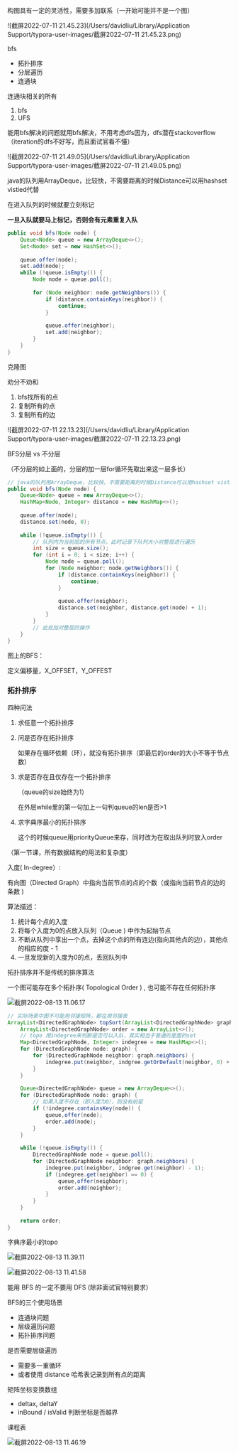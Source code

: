 

构图具有一定的灵活性，需要多加联系（一开始可能并不是一个图）



![截屏2022-07-11 21.45.23](/Users/davidliu/Library/Application Support/typora-user-images/截屏2022-07-11 21.45.23.png)

bfs

- 拓扑排序
- 分层遍历
- 连通块



连通块相关的所有

1. bfs
2. UFS



能用bfs解决的问题就用bfs解决，不用考虑dfs因为，dfs潜在stackoverflow（iteration的dfs不好写，而且面试官看不懂）





![截屏2022-07-11 21.49.05](/Users/davidliu/Library/Application Support/typora-user-images/截屏2022-07-11 21.49.05.png)

java的队列用ArrayDeque，比较快，不需要距离的时候Distance可以用hashset vistied代替



在进入队列的时候就要立刻标记

**一旦入队就要马上标记，否则会有元素重复入队**

```java
public void bfs(Node node) {
    Queue<Node> queue = new ArrayDeque<>();
    Set<Node> set = new HashSet<>();
    
    queue.offer(node);
    set.add(node);
    while (!queue.isEmpty()) {
        Node node = queue.poll();
        
        for (Node neighbor: node.getNeighbors()) {
            if (distance.containKeys(neighbor)) {
                continue;
            }
            
            queue.offer(neighbor);
            set.add(neighbor);
        }
    }
}
```





克隆图

劝分不劝和



1. bfs找所有的点
2. 复制所有的点
3. 复制所有的边



![截屏2022-07-11 22.13.23](/Users/davidliu/Library/Application Support/typora-user-images/截屏2022-07-11 22.13.23.png)





BFS分层 vs 不分层

（不分层的如上面的，分层的加一层for循环先取出来这一层多长）

```java
// java的队列用ArrayDeque，比较快，不需要距离的时候Distance可以用hashset vistied代替
public void bfs(Node node) {
    Queue<Node> queue = new ArrayDeque<>();
    HashMap<Node, Integer> distance = new HashMap<>();
    
    queue.offer(node);
    distance.set(node, 0);
    
    while (!queue.isEmpty()) {
        // 队列内为当前层的所有节点，此时记录下队列大小对整层进行遍历
        int size = queue.size();
        for (int i = 0; i < size; i++) {
            Node node = queue.poll();
            for (Node neighbor: node.getNeighbors()) {
                if (distance.containKeys(neighbor)) {
                    continue;
                }
                
                queue.offer(neighbor);
                distance.set(neighbor, distance.get(node) + 1);
            }
        }
        // 此处加对整层的操作
    }
}
```







图上的BFS：

定义偏移量，X_OFFSET，Y_OFFEST





### 拓扑排序



四种问法

1. 求任意一个拓扑排序

2. 问是否存在拓扑排序

   如果存在循环依赖（环），就没有拓扑排序（即最后的order的大小不等于节点数）

3. 求是否存在且仅存在一个拓扑排序

   （queue的size始终为1）

   在外层while里的第一句加上一句判queue的len是否>1

4. 求字典序最小的拓扑排序

   这个的时候queue用priorityQueue来存，同时改为在取出队列时放入order

   

（第一节课，所有数据结构的用法和复杂度）



入度( In-degree）:

有向图（Directed Graph）中指向当前节点的点的个数（或指向当前节点的边的条数 )

算法描述：

1. 统计每个点的入度
2. 将每个入度为0的点放入队列（Queue ) 中作为起始节点
3. 不断从队列中享出一个点，去掉这个点的所有连边(指向其他点的边），其他点的相应的度 - 1
4. 一旦发现新的入度为0的点，丢回队列中



拓扑排序并不是传统的排序算法

一个图可能存在多个拓扑序( Topological Order ) , 也可能不存在任何拓扑序

![截屏2022-08-13 11.06.17](https://xingqiu-tuchuang-1256524210.cos.ap-shanghai.myqcloud.com/3978/%E6%88%AA%E5%B1%8F2022-08-13%2011.06.17.png)

```java
// 实际场景中图不可能用邻接矩阵，都在用邻接表
ArrayList<DirectedGraphNode> topSort(ArrayList<DirectedGraphNode> graph) {
    ArrayList<DirectedGraphNode> order = new ArrayList<>();
    // topo 用indegree来判断是否可以入队，其实相当于普通的里面的set
    Map<DirectedGraphNode, Integer> indegree = new HashMap<>();
    for (DirectedGraphNode node: graph) {
        for (DirectedGraphNode neighbor: graph.neighbors) {
            indegree.put(neighbor, indgree.getOrDefault(neighbor, 0) + 1);
        }
    }
    
    Queue<DirectedGraphNode> queue = new ArrayDeque<>();
    for (DirectedGraphNode node: graph) {
        // 如果入度不存在（即入度为0），则没有前驱
        if (!indegree.containsKey(node)) {
            queue,offer(node);
            order.add(node);
        }
    }
    
    while (!queue.isEmpty()) {
        DirectedGraphNode node = queue.poll();
        for (DirectedGraphNode neighbor: graph.neighbors) {
            indegree.put(neighbor, indgree.get(neighbor) - 1);
            if (indegree.get(neighbor) == 0) {
                queue,offer(neighbor);
                order.add(neighbor);
            }
        }
    }
    
    return order;
}
```





字典序最小的topo

![截屏2022-08-13 11.39.11](https://xingqiu-tuchuang-1256524210.cos.ap-shanghai.myqcloud.com/3978/%E6%88%AA%E5%B1%8F2022-08-13%2011.39.11.png)





![截屏2022-08-13 11.41.58](https://xingqiu-tuchuang-1256524210.cos.ap-shanghai.myqcloud.com/3978/%E6%88%AA%E5%B1%8F2022-08-13%2011.41.58.png)



能用 BFS 的一定不要用 DFS (除非面试官特别要求）

BFS的三个使用场景

- 连通块问题
- 层级遍历问题
- 拓扑排序问题

是否需要层级遍历

- 需要多一重循环
- 或者使用 distance 哈希表记录到所有点的距离

矩阵坐标变换数组

- deltax, deltaY
- inBound / isValid 判断坐标是否越界





课程表

![截屏2022-08-13 11.46.19](https://xingqiu-tuchuang-1256524210.cos.ap-shanghai.myqcloud.com/3978/%E6%88%AA%E5%B1%8F2022-08-13%2011.46.19.png)

